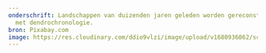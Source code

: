 ```yaml
---
onderschrift: Landschappen van duizenden jaren geleden worden gereconstrueerd
  met dendrochronologie.
bron: Pixabay.com
image: https://res.cloudinary.com/ddio9vlzi/image/upload/v1680936062/sciencegeek/posts/dendro-bomen-water.jpg
---
```

